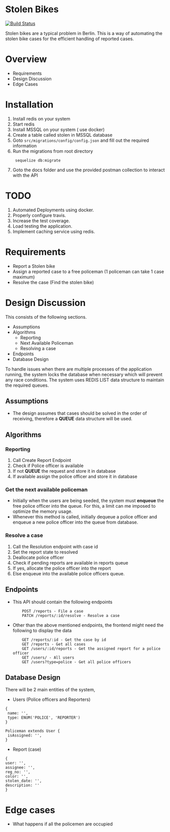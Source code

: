 # Stolen Bikes

[![Build Status](https://travis-ci.com/rama41222/PoliceReportingSystem.svg?token=uEvpxZqxzddnYWiCyvCy&branch=master)](https://travis-ci.com/rama41222/PoliceReportingSystem)

Stolen bikes are a typical problem in Berlin. This is a way of automating the stolen bike cases for the efficient 
handling of reported cases.

# Overview
* Requirements
* Design Discussion 
* Edge Cases

# Installation
1. Install redis on your system
2. Start redis 
3. Install MSSQL on your system ( use docker)
4. Create a table called stolen in MSSQL database
5. Goto `src/migrations/config/config.json` and fill out the required information
6. Run the migrations from root directory
    ```
     sequelize db:migrate
    ```
7. Goto the docs folder and use the provided postman collection to interact with the API

# TODO
1. Automated Deployments using docker.
2. Properly configure travis.
3. Increase the test coverage.
4. Load testing the application.
5. Implement caching service using redis.

# Requirements 

* Report a Stolen bike
* Assign a reported case to a free policeman (1 policeman can take 1 case maximum)
* Resolve the case (Find the stolen bike)

# Design Discussion

This consists of the following sections.

* Assumptions
* Algorithms
    * Reporting
    * Next Available Policeman
    * Resolving a case
* Endpoints
* Database Design

To handle issues when there are multiple processes of the application running, the system locks the database when 
necessary which will prevent any race conditions. The system uses REDIS LIST data structure to maintain the required 
queues. 

## Assumptions
* The design assumes that cases should be solved in the order of receiving, therefore a **QUEUE** data structure will 
be used.

## Algorithms

### Reporting

1. Call Create Report Endpoint
2. Check if Police officer is available
3. If not **QUEUE** the request and store it in database
4. If available assign the police officer and store it in database

### Get the next available policeman

* Initially when the users are being seeded, the system must **enqueue** the free police officer into the queue.
For this, a limit can me imposed to optimize the memory usage.
* Whenever this method is called, initially dequeue a police officer and enqueue a new police officer into the queue 
from database.

### Resolve a case
1. Call the Resolution endpoint with case id
2. Set the report state to resolved
3. Deallocate police officer 
4. Check if pending reports are available in reports queue
5. If yes, allocate the police officer into the report 
6. Else enqueue into the available police officers queue.

## Endpoints

* This API should contain the following endpoints
    ``` 
        POST /reports - File a case
        PATCH /reports/:id/resolve - Resolve a case        
    ```
* Other than the above mentioned endpoints, the frontend might need the following to display the data
    ```
        GET /reports/:id - Get the case by id
        GET /reports - Get all cases
        GET /users/:id/reports - Get the assigned report for a police officer
        GET /users/ - All users
        GET /users?type=police - Get all police officers
    ```
    
## Database Design

There will be 2 main entities of the system, 

* Users (Police officers and Reporters)
```
{
 name: '',
 type: ENUM('POLICE', 'REPORTER')
}

Policeman extends User {
 isAssigned: '',
}

```
 * Report (case)
```
{
user: '',
assignee: '',
reg_no: '',
color: '',
stolen_date: '',
description: ''
}
```

# Edge cases

* What happens if all the policemen are occupied
